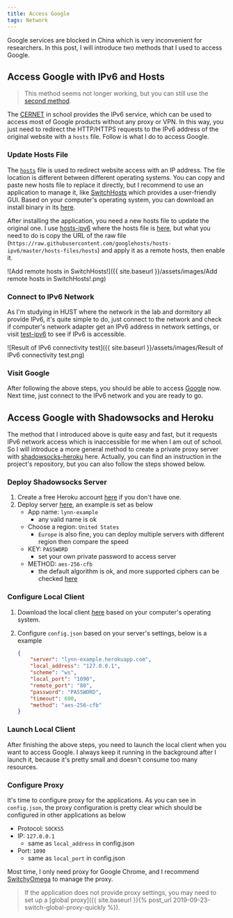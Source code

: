```yaml
---
title: Access Google
tags: Network
---
```


Google services are blocked in China which is very inconvenient for researchers. In this post, I will introduce two methods that I used to access Google.

## Access Google with IPv6 and Hosts

> This method seems not longer working, but you can still use the [second method](#access-google-with-shadowsocks-and-heroku).

The [CERNET](http://www.edu.cn/) in school provides the IPv6 service, which can be used to access most of Google products without any proxy or VPN. In this way, you just need to redirect the HTTP/HTTPS requests to the IPv6 address of the original website with a `hosts` file. Follow is what I do to access Google.

### Update Hosts File

The [`hosts`](https://en.wikipedia.org/wiki/Hosts_(file)) file is used to redirect website access with an IP address. The file location is different between different operating systems. You can copy and paste new hosts file to replace it directly, but I recommend to use an application to manage it, like [SwitchHosts](https://github.com/oldj/SwitchHosts) which provides a user-friendly GUI. Based on your computer's operating system, you can download an install binary in its [here](https://github.com/oldj/SwitchHosts/releases).

After installing the application, you need a new hosts file to update the original one. I use [hosts-ipv6](https://github.com/googlehosts/hosts-ipv6) where the hosts file is [here](https://github.com/googlehosts/hosts-ipv6/blob/master/hosts-files/hosts), but what you need to do is copy the URL of the raw file (`https://raw.githubusercontent.com/googlehosts/hosts-ipv6/master/hosts-files/hosts`) and apply it as a remote hosts, then enable it.

![Add remote hosts in SwitchHosts!]({{ site.baseurl }}/assets/images/Add remote hosts in SwitchHosts!.png)

### Connect to IPv6 Network

As I'm studying in HUST where the network in the lab and dormitory all provide IPv6, it's quite simple to do, just connect to the network and check if computer's network adapter get an IPv6 address in network settings, or visit [test-ipv6](https://test-ipv6.com/) to see if IPv6 is accessible.

![Result of IPv6 connectivity test]({{ site.baseurl }}/assets/images/Result of IPv6 connectivity test.png)

### Visit Google

After following the above steps, you should be able to access [Google](https://www.google.com/) now. Next time, just connect to the IPv6 network and you are ready to go.

## Access Google with Shadowsocks and Heroku

The method that I introduced above is quite easy and fast, but it requests IPv6 network access which is inaccessible for me when I am out of school. So I will introduce a more general method to create a private proxy server with [shadowsocks-heroku](https://github.com/onplus/shadowsocks-heroku) here. Actually, you can find an instruction in the project's repository, but you can also follow the steps showed below.

### Deploy Shadowsocks Server

1. Create a free Heroku account [here](https://signup.heroku.com/) if you don't have one.
1. Deploy server [here](https://heroku.com/deploy?template=https://github.com/onplus/shadowsocks-heroku/tree/re), an example is set as below
    - App name: `lynn-example`
        - any valid name is ok
    - Choose a region: `United States`
        - `Europe` is also fine, you can deploy multiple servers with different region then compare the speed
    - KEY: `PASSWORD`
        - set your own private password to access server
    - METHOD: `aes-256-cfb`
        - the default algorithm is ok, and more supported ciphers can be checked [here](https://github.com/mrluanma/shadowsocks-heroku#supported-ciphers)

### Configure Local Client

1. Download the local client [here](https://github.com/onplus/shadowsocks-heroku/releases) based on your computer's operating system.
1. Configure `config.json` based on your server's settings, below is a example

    ```json
    {
        "server": "lynn-example.herokuapp.com",
        "local_address": "127.0.0.1",
        "scheme": "ws",
        "local_port": "1090",
        "remote_port": "80",
        "password": "PASSWORD",
        "timeout": 600,
        "method": "aes-256-cfb"
    }
    ```

### Launch Local Client

After finishing the above steps, you need to launch the local client when you want to access Google. I always keep it running in the background after I launch it, because it's pretty small and doesn't consume too many resources.

### Configure Proxy

It's time to configure proxy for the applications. As you can see in `config.json`, the proxy configuration is pretty clear which should be configured in other applications as below

- Protocol: `SOCKS5`
- IP: `127.0.0.1`
    - same as `local_address` in config.json
- Port: `1090`
    - same as `local_port` in config.json

Most time, I only need proxy for Google Chrome, and I recommend [SwitchyOmega](https://github.com/FelisCatus/SwitchyOmega) to manage the proxy.

> If the application does not provide proxy settings, you may need to set up a [global proxy]({{ site.baseurl }}{% post_url 2019-09-23-switch-global-proxy-quickly %}).
